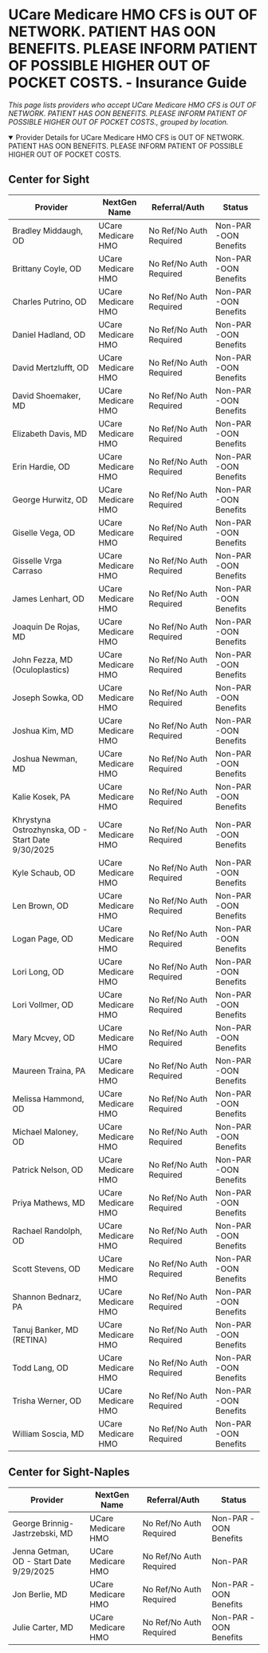 # UCare Medicare HMO CFS is OUT OF NETWORK. PATIENT HAS OON BENEFITS. PLEASE INFORM PATIENT OF POSSIBLE HIGHER OUT OF POCKET COSTS. - Insurance Guide

*This page lists providers who accept UCare Medicare HMO CFS is OUT OF NETWORK. PATIENT HAS OON BENEFITS. PLEASE INFORM PATIENT OF POSSIBLE HIGHER OUT OF POCKET COSTS., grouped by location.*

<details open><summary>Provider Details for UCare Medicare HMO CFS is OUT OF NETWORK. PATIENT HAS OON BENEFITS. PLEASE INFORM PATIENT OF POSSIBLE HIGHER OUT OF POCKET COSTS.</summary>

## Center for Sight

| Provider | NextGen Name | Referral/Auth | Status |
|----------|-------------|--------------|--------|
| Bradley Middaugh, OD | UCare Medicare HMO | No Ref/No Auth Required | Non-PAR -OON Benefits |
| Brittany Coyle, OD | UCare Medicare HMO | No Ref/No Auth Required | Non-PAR -OON Benefits |
| Charles Putrino, OD | UCare Medicare HMO | No Ref/No Auth Required | Non-PAR -OON Benefits |
| Daniel Hadland, OD | UCare Medicare HMO | No Ref/No Auth Required | Non-PAR -OON Benefits |
| David Mertzlufft, OD | UCare Medicare HMO | No Ref/No Auth Required | Non-PAR -OON Benefits |
| David Shoemaker, MD | UCare Medicare HMO | No Ref/No Auth Required | Non-PAR -OON Benefits |
| Elizabeth Davis, MD | UCare Medicare HMO | No Ref/No Auth Required | Non-PAR -OON Benefits |
| Erin Hardie, OD | UCare Medicare HMO | No Ref/No Auth Required | Non-PAR -OON Benefits |
| George Hurwitz, OD | UCare Medicare HMO | No Ref/No Auth Required | Non-PAR -OON Benefits |
| Giselle Vega, OD | UCare Medicare HMO | No Ref/No Auth Required | Non-PAR -OON Benefits |
| Gisselle Vrga Carraso | UCare Medicare HMO | No Ref/No Auth Required | Non-PAR -OON Benefits |
| James Lenhart, OD | UCare Medicare HMO | No Ref/No Auth Required | Non-PAR -OON Benefits |
| Joaquin De Rojas, MD | UCare Medicare HMO | No Ref/No Auth Required | Non-PAR -OON Benefits |
| John Fezza, MD (Oculoplastics) | UCare Medicare HMO | No Ref/No Auth Required | Non-PAR -OON Benefits |
| Joseph Sowka, OD | UCare Medicare HMO | No Ref/No Auth Required | Non-PAR -OON Benefits |
| Joshua Kim, MD | UCare Medicare HMO | No Ref/No Auth Required | Non-PAR -OON Benefits |
| Joshua Newman, MD | UCare Medicare HMO | No Ref/No Auth Required | Non-PAR -OON Benefits |
| Kalie Kosek, PA | UCare Medicare HMO | No Ref/No Auth Required | Non-PAR -OON Benefits |
| Khrystyna Ostrozhynska, OD - Start Date 9/30/2025 | UCare Medicare HMO | No Ref/No Auth Required | Non-PAR -OON Benefits |
| Kyle Schaub, OD | UCare Medicare HMO | No Ref/No Auth Required | Non-PAR -OON Benefits |
| Len Brown, OD | UCare Medicare HMO | No Ref/No Auth Required | Non-PAR -OON Benefits |
| Logan Page, OD | UCare Medicare HMO | No Ref/No Auth Required | Non-PAR -OON Benefits |
| Lori Long, OD | UCare Medicare HMO | No Ref/No Auth Required | Non-PAR -OON Benefits |
| Lori Vollmer, OD | UCare Medicare HMO | No Ref/No Auth Required | Non-PAR -OON Benefits |
| Mary Mcvey, OD | UCare Medicare HMO | No Ref/No Auth Required | Non-PAR -OON Benefits |
| Maureen Traina, PA | UCare Medicare HMO | No Ref/No Auth Required | Non-PAR -OON Benefits |
| Melissa Hammond, OD | UCare Medicare HMO | No Ref/No Auth Required | Non-PAR -OON Benefits |
| Michael Maloney, OD | UCare Medicare HMO | No Ref/No Auth Required | Non-PAR -OON Benefits |
| Patrick Nelson, OD | UCare Medicare HMO | No Ref/No Auth Required | Non-PAR -OON Benefits |
| Priya Mathews, MD | UCare Medicare HMO | No Ref/No Auth Required | Non-PAR -OON Benefits |
| Rachael Randolph, OD | UCare Medicare HMO | No Ref/No Auth Required | Non-PAR -OON Benefits |
| Scott Stevens, OD | UCare Medicare HMO | No Ref/No Auth Required | Non-PAR -OON Benefits |
| Shannon Bednarz, PA | UCare Medicare HMO | No Ref/No Auth Required | Non-PAR -OON Benefits |
| Tanuj Banker, MD (RETINA) | UCare Medicare HMO | No Ref/No Auth Required | Non-PAR -OON Benefits |
| Todd Lang, OD | UCare Medicare HMO | No Ref/No Auth Required | Non-PAR -OON Benefits |
| Trisha Werner, OD | UCare Medicare HMO | No Ref/No Auth Required | Non-PAR -OON Benefits |
| William Soscia, MD | UCare Medicare HMO | No Ref/No Auth Required | Non-PAR -OON Benefits |

## Center for Sight-Naples

| Provider | NextGen Name | Referral/Auth | Status |
|----------|-------------|--------------|--------|
| George Brinnig-Jastrzebski, MD | UCare Medicare HMO | No Ref/No Auth Required | Non-PAR -OON Benefits |
| Jenna Getman, OD - Start Date 9/29/2025 | UCare Medicare HMO | No Ref/No Auth Required | Non-PAR |
| Jon Berlie, MD | UCare Medicare HMO | No Ref/No Auth Required | Non-PAR -OON Benefits |
| Julie Carter, MD | UCare Medicare HMO | No Ref/No Auth Required | Non-PAR -OON Benefits |

</details>

